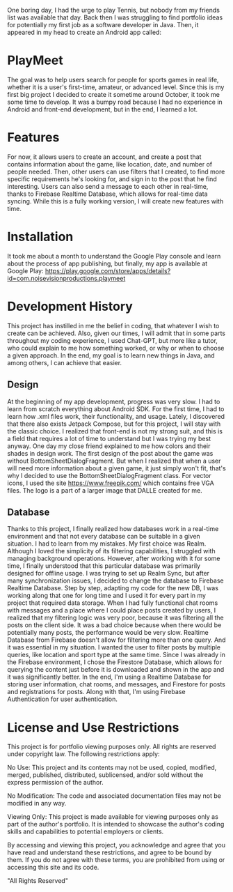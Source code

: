 One boring day, I had the urge to play Tennis, but nobody from my friends list was available that
day. Back then I was struggling to find portfolio ideas for potentially my first job as a software
developer in Java. Then, it appeared in my head to create an Android app called:

# PlayMeet

The goal was to help users search for people for sports games in real life, whether it is a user's
first-time, amateur, or advanced level.
Since this is my first big project I decided to create it sometime around October, it took me some
time to develop. It was a bumpy road because I had no experience in Android and front-end
development, but in the end, I learned a lot.

# Features

For now, it allows users to create an account, and create a post that contains information about the
game, like location, date, and number of people needed. Then, other users can use filters that I
created, to find more specific requirements he's looking for, and sign in to the post that he find
interesting. Users can also send a message to each other in real-time, thanks to Firebase Realtime
Database, which allows for real-time data syncing.
While this is a fully working version, I will create new features with time.

# Installation

It took me about a month to understand the Google Play console and learn about the process of app
publishing, but finally, my app is available at Google Play:
https://play.google.com/store/apps/details?id=com.noisevisionproductions.playmeet

# Development History

This project has instilled in me the belief in coding, that whatever I wish to create can be
achieved. Also, given our times, I will admit that in some parts throughout my coding experience, I
used Chat-GPT, but more like a tutor, who could explain to me how something worked, or why or when
to choose a given approach. In the end, my goal is to learn new things in Java, and among others, I
can achieve that easier.

## Design

At the beginning of my app development, progress was very slow. I had to learn from scratch
everything about Android SDK. For the first time, I had to learn how .xml files work, their
functionality, and usage. Lately, I discovered that there also exists Jetpack Compose, but for this
project, I will stay with the classic choice. I realized that front-end is not my strong suit, and
this is a field that requires a lot of time to understand but I was trying my best anyway. One day
my close friend explained to me how colors and their shades in design work. The first design of the
post about the game was without BottomSheetDialogFragment. But when I realized that when a user will
need more information about a given game, it just simply won't fit, that's why I decided to use the
BottomSheetDialogFragment class.
For vector icons, I used the site https://www.freepik.com/ which contains free VGA files. The logo
is a part of a larger image that DALLE created for me.

## Database

Thanks to this project, I finally realized how databases work in a real-time environment and that
not every database can be suitable in a given situation. I had to learn from my mistakes.
My first choice was Realm. Although I loved the simplicity of its filtering capabilities, I
struggled with managing background operations. However, after working with it for some time, I
finally understood that this particular database was primarily designed for offline usage.
I was trying to set up Realm Sync, but after many synchronization issues, I decided to change the
database to Firebase Realtime Database. Step by step, adapting my code for the new DB, I was working
along that one for long time and I used it for every part in my project that required data storage.
When I had fully functional chat rooms with messages and a place where I could place posts created
by users, I realized that my filtering logic was very poor, because it was filtering all the posts
on the client side. It was a bad choice because when there would be potentially many posts, the
performance would be very slow. Realtime Database from Firebase doesn't allow for filtering more
than one query. And it was essential in my situation. I wanted the user to filter posts by multiple
queries, like location and sport type at the same time.
Since I was already in the Firebase environment, I chose the Firestore Database, which allows for
querying the content just before it is downloaded and shown in the app and it was significantly
better.
In the end, I'm using a Realtime Database for storing user information, chat rooms, and messages,
and Firestore for posts and registrations for posts. Along with that, I'm using Firebase
Authentication for user authentication.

# License and Use Restrictions

This project is for portfolio viewing purposes only. All rights are reserved under copyright law.
The following restrictions apply:

No Use: This project and its contents may not be used, copied, modified, merged, published,
distributed, sublicensed, and/or sold without the express permission of the author.

No Modification: The code and associated documentation files may not be modified in any way.

Viewing Only: This project is made available for viewing purposes only as part of the author's
portfolio. It is intended to showcase the author's coding skills and capabilities to potential
employers or clients.

By accessing and viewing this project, you acknowledge and agree that you have read and understand
these restrictions, and agree to be bound by them. If you do not agree with these terms, you are
prohibited from using or accessing this site and its code.

"All Rights Reserved"